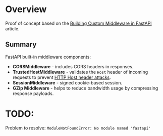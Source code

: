 # Overview

Proof of concept based on the [Building Custom Middleware in FastAPI](https://semaphoreci.com/blog/custom-middleware-fastapi) article.

## Summary

FastAPI built-in middleware components:
- **CORSMiddleware** - includes CORS headers in responses.
- **TrustedHostMiddleware** - validates the `Host` header of incoming requests to prevent [HTTP Host header attacks](https://portswigger.net/web-security/host-header).
- **SessionMiddleware** - signed cookie-based session.
- **GZip Middleware** - helps to reduce bandwidth usage by compressing response payloads.

# TODO:
Problem to resolve: `ModuleNotFoundError: No module named 'fastapi'`